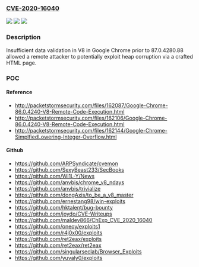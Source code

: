 ### [CVE-2020-16040](https://cve.mitre.org/cgi-bin/cvename.cgi?name=CVE-2020-16040)
![](https://img.shields.io/static/v1?label=Product&message=Chrome&color=blue)
![](https://img.shields.io/static/v1?label=Version&message=%3C%2087.0.4280.88%20&color=brighgreen)
![](https://img.shields.io/static/v1?label=Vulnerability&message=Insufficient%20data%20validation&color=brighgreen)

### Description

Insufficient data validation in V8 in Google Chrome prior to 87.0.4280.88 allowed a remote attacker to potentially exploit heap corruption via a crafted HTML page.

### POC

#### Reference
- http://packetstormsecurity.com/files/162087/Google-Chrome-86.0.4240-V8-Remote-Code-Execution.html
- http://packetstormsecurity.com/files/162106/Google-Chrome-86.0.4240-V8-Remote-Code-Execution.html
- http://packetstormsecurity.com/files/162144/Google-Chrome-SimplfiedLowering-Integer-Overflow.html

#### Github
- https://github.com/ARPSyndicate/cvemon
- https://github.com/SexyBeast233/SecBooks
- https://github.com/Wi1L-Y/News
- https://github.com/anvbis/chrome_v8_ndays
- https://github.com/anvbis/trivialize
- https://github.com/dongAxis/to_be_a_v8_master
- https://github.com/ernestang98/win-exploits
- https://github.com/hktalent/bug-bounty
- https://github.com/joydo/CVE-Writeups
- https://github.com/maldev866/ChExp_CVE_2020_16040
- https://github.com/oneoy/exploits1
- https://github.com/r4j0x00/exploits
- https://github.com/ret2eax/exploits
- https://github.com/ret2eax/ret2eax
- https://github.com/singularseclab/Browser_Exploits
- https://github.com/yuvaly0/exploits

